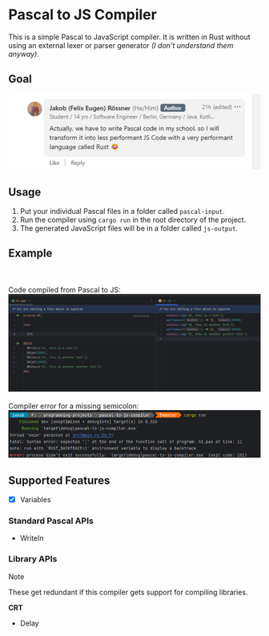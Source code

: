 # Pascal to JS Compiler

This is a simple Pascal to JavaScript compiler. It is written in Rust without using an external lexer or parser
generator _(I don't understand them anyway)_.

## Goal

![Funny LinkedIn Post](readme-files/funny-linkedin-post.png)

## Usage

1. Put your individual Pascal files in a folder called `pascal-input`.
2. Run the compiler using `cargo run` in the root directory of the project.
3. The generated JavaScript files will be in a folder called `js-output`.

## Example

<br><br>
Code compiled from Pascal to JS: <br>
![Example](readme-files/example.png)
<br><br>
Compiler error for a missing semicolon: <br>
![Error](readme-files/example-error.png)

## Supported Features

- [x] Variables

### Standard Pascal APIs

- Writeln

### Library APIs

> [!NOTE]  
> These get redundant if this compiler gets support for compiling libraries.

**CRT**

- Delay